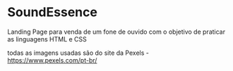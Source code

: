 # SoundEssence
 Landing Page para venda de um fone de ouvido com o objetivo de praticar as linguagens HTML e CSS

 todas as imagens usadas são do site da Pexels - https://www.pexels.com/pt-br/
